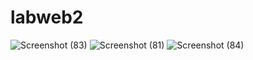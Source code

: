 # labweb2 
![Screenshot (83)](https://user-images.githubusercontent.com/98897250/194912666-2614b475-c838-416d-87df-08fbfc862789.png)
![Screenshot (81)](https://user-images.githubusercontent.com/98897250/194912721-26abf0bd-7a74-48a2-88ac-2af75d58eb78.png)
![Screenshot (84)](https://user-images.githubusercontent.com/98897250/194912767-bce8c926-6873-49bc-8ed7-9fb7893c7418.png)
